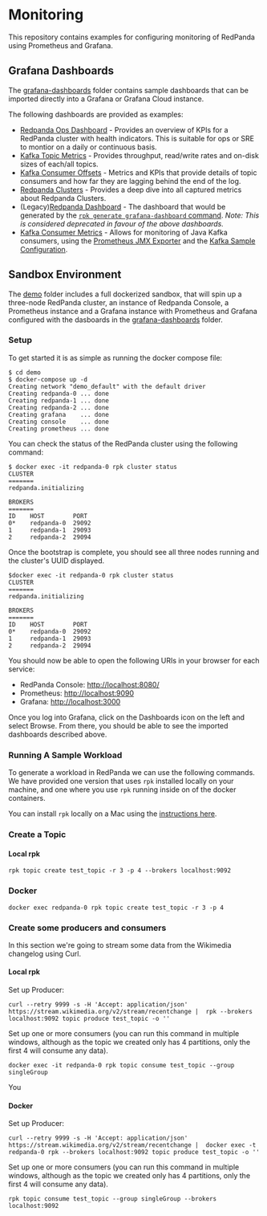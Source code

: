 # Monitoring
This repository contains examples for configuring monitoring of RedPanda using Prometheus and Grafana.
## Grafana Dashboards
The [grafana-dashboards](grafana-dashboards) folder contains sample dashboards that can be imported directly into a 
Grafana or Grafana Cloud instance.

The following dashboards are provided as examples:

- [Redpanda Ops Dashboard](grafana-dashboards/Redpanda-Ops-Dashboard.json) - Provides an overview of KPIs for a RedPanda
cluster with health indicators. This is suitable for ops or SRE to montior on a daily or continuous basis.
- [Kafka Topic Metrics](grafana-dashboards/Kafka-Topic-Metrics.json) - Provides throughput, read/write rates and 
on-disk sizes of each/all topics.
- [Kafka Consumer Offsets](grafana-dashboards/Kafka%20Consumer%20Offsets.json) - Metrics and KPIs that provide details 
of topic consumers and how far they are lagging behind the end of the log.
- [Redpanda Clusters](grafana-dashboards/Redpanda-clusters.json) - Provides a deep dive into all captured metrics about
Redpanda Clusters.
- (Legacy)[Redpanda Dashboard](grafana-dashboards/redpanda-dashboard.json) - The dashboard that would be generated by 
the [`rpk generate grafana-dashboard` command](
https://docs.redpanda.com/docs/21.11/reference/rpk-commands/#rpk-generate-grafana-dashboard).
_Note: This is considered deprecated in favour of the above dashboards._
- [Kafka Consumer Metrics](grafana-dashboards/Kafka-Consumer-Metrics.json) - Allows for monitoring of Java Kafka 
consumers, using the [Prometheus JMX Exporter](https://github.com/prometheus/jmx_exporter) and the
[Kafka Sample Configuration](https://github.com/prometheus/jmx_exporter/blob/master/example_configs/kafka-2_0_0.yml).

## Sandbox Environment
The [demo](demo) folder includes a full dockerized sandbox, that will spin up a three-node RedPanda cluster, an instance
of Redpanda Console, a Prometheus instance and a Grafana instance with Prometheus and Grafana configured with the
dasboards in the [grafana-dashboards](grafana-dashboards) folder.

### Setup
To get started it is as simple as running the docker compose file:

```commandline
$ cd demo
$ docker-compose up -d
Creating network "demo_default" with the default driver
Creating redpanda-0 ... done
Creating redpanda-1 ... done
Creating redpanda-2 ... done
Creating grafana    ... done
Creating console    ... done
Creating prometheus ... done
```
You can check the status of the RedPanda cluster using the following command:
```commandline
$ docker exec -it redpanda-0 rpk cluster status
CLUSTER
=======
redpanda.initializing

BROKERS
=======
ID    HOST        PORT
0*    redpanda-0  29092
1     redpanda-1  29093
2     redpanda-2  29094

```
Once the bootstrap is complete, you should see all three nodes running and the cluster's UUID displayed.
```commandline
$docker exec -it redpanda-0 rpk cluster status
CLUSTER
=======
redpanda.initializing

BROKERS
=======
ID    HOST        PORT
0*    redpanda-0  29092
1     redpanda-1  29093
2     redpanda-2  29094

```
You should now be able to open the following URIs in your browser for each service:
- RedPanda Console: [http://localhost:8080/](http://localhost:8080/])
- Prometheus: [http://localhost:9090](http://localhost:9090])
- Grafana: [http://localhost:3000](http://localhost:3000])

Once you log into Grafana, click on the Dashboards icon on the left and select Browse. From there, you should be able to
see the imported dashboards described above.

### Running A Sample Workload

To generate a workload in RedPanda we can use the following commands. We have provided one version that uses `rpk` 
installed locally on your machine, and one where you use `rpk` running inside on of the docker containers.

You can install `rpk` locally on a Mac using the [instructions here](https://docs.redpanda.com/docs/quickstart/quick-start-macos/#installing-rpk). 

### Create a Topic
#### Local rpk
```rpk topic create test_topic -r 3 -p 4 --brokers localhost:9092```
### Docker
```docker exec redpanda-0 rpk topic create test_topic -r 3 -p 4```

### Create some producers and consumers
In this section we're going to stream some data from the Wikimedia changelog using Curl.

#### Local rpk
Set up Producer:
```commandline
curl --retry 9999 -s -H 'Accept: application/json'  https://stream.wikimedia.org/v2/stream/recentchange |  rpk --brokers localhost:9092 topic produce test_topic -o ''
```
Set up one or more consumers (you can run this command in multiple windows, although as the topic we created only has 4 
partitions, only the first 4 will consume any data).
```commandline
docker exec -it redpanda-0 rpk topic consume test_topic --group singleGroup 
```
You
#### Docker
Set up Producer:
```commandline
curl --retry 9999 -s -H 'Accept: application/json'  https://stream.wikimedia.org/v2/stream/recentchange |  docker exec -t redpanda-0 rpk --brokers localhost:9092 topic produce test_topic -o '' 
```
Set up one or more consumers (you can run this command in multiple windows, although as the topic we created only has 4 
partitions, only the first 4 will consume any data).
```commandline
rpk topic consume test_topic --group singleGroup --brokers localhost:9092 
```

